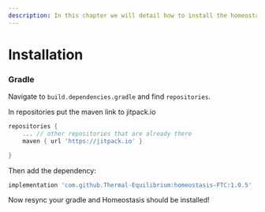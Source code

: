 ```yaml
---
description: In this chapter we will detail how to install the homeostasis library
---
```


# Installation

### Gradle&#x20;

Navigate to `build.dependencies.gradle` and find `repositories`.&#x20;

In repositories put the maven link to jitpack.io

```groovy
repositories {
    ... // other repositories that are already there
    maven { url 'https://jitpack.io' }

}
```

Then add the dependency:

```groovy
implementation 'com.github.Thermal-Equilibrium:homeostasis-FTC:1.0.5'
```

Now resync your gradle and Homeostasis should be installed!
